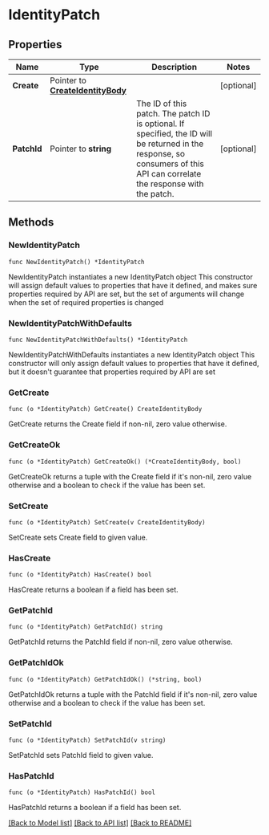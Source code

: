 # IdentityPatch

## Properties

Name | Type | Description | Notes
------------ | ------------- | ------------- | -------------
**Create** | Pointer to [**CreateIdentityBody**](CreateIdentityBody.md) |  | [optional] 
**PatchId** | Pointer to **string** | The ID of this patch.  The patch ID is optional. If specified, the ID will be returned in the response, so consumers of this API can correlate the response with the patch. | [optional] 

## Methods

### NewIdentityPatch

`func NewIdentityPatch() *IdentityPatch`

NewIdentityPatch instantiates a new IdentityPatch object
This constructor will assign default values to properties that have it defined,
and makes sure properties required by API are set, but the set of arguments
will change when the set of required properties is changed

### NewIdentityPatchWithDefaults

`func NewIdentityPatchWithDefaults() *IdentityPatch`

NewIdentityPatchWithDefaults instantiates a new IdentityPatch object
This constructor will only assign default values to properties that have it defined,
but it doesn't guarantee that properties required by API are set

### GetCreate

`func (o *IdentityPatch) GetCreate() CreateIdentityBody`

GetCreate returns the Create field if non-nil, zero value otherwise.

### GetCreateOk

`func (o *IdentityPatch) GetCreateOk() (*CreateIdentityBody, bool)`

GetCreateOk returns a tuple with the Create field if it's non-nil, zero value otherwise
and a boolean to check if the value has been set.

### SetCreate

`func (o *IdentityPatch) SetCreate(v CreateIdentityBody)`

SetCreate sets Create field to given value.

### HasCreate

`func (o *IdentityPatch) HasCreate() bool`

HasCreate returns a boolean if a field has been set.

### GetPatchId

`func (o *IdentityPatch) GetPatchId() string`

GetPatchId returns the PatchId field if non-nil, zero value otherwise.

### GetPatchIdOk

`func (o *IdentityPatch) GetPatchIdOk() (*string, bool)`

GetPatchIdOk returns a tuple with the PatchId field if it's non-nil, zero value otherwise
and a boolean to check if the value has been set.

### SetPatchId

`func (o *IdentityPatch) SetPatchId(v string)`

SetPatchId sets PatchId field to given value.

### HasPatchId

`func (o *IdentityPatch) HasPatchId() bool`

HasPatchId returns a boolean if a field has been set.


[[Back to Model list]](../README.md#documentation-for-models) [[Back to API list]](../README.md#documentation-for-api-endpoints) [[Back to README]](../README.md)


